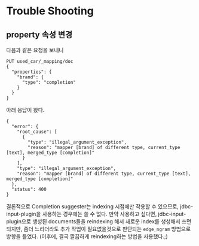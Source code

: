 # Trouble Shooting

## property 속성 변경
다음과 같은 요청을 보내니
```
PUT used_car/_mapping/doc
{
  "properties": {
    "brand": {
      "type": "completion"
    }
  }
}
```
아래 응답이 왔다.
```
{
  "error": {
    "root_cause": [
      {
        "type": "illegal_argument_exception",
        "reason": "mapper [brand] of different type, current_type [text], merged_type [completion]"
      }
    ],
    "type": "illegal_argument_exception",
    "reason": "mapper [brand] of different type, current_type [text], merged_type [completion]"
  },
  "status": 400
}
```
결론적으로 Completion suggester는 indexing 시점에만 작용할 수 있으므로,
jdbc-input-plugin을 사용하는 경우에는 쓸 수 없다.
만약 사용하고 싶다면, jdbc-input-plugin으로 생성된 documents들을 reindexing 해서 새로운 index를 생성해서 쓰면 되지만,
좀더 느리더라도 추가 작업이 필요없을것으로 판단되는 `edge_ngram` 방법으로 방향을 틀었다.
(이후에, 결국 깔끔하게 reindexing하는 방법을 사용했다.;)
